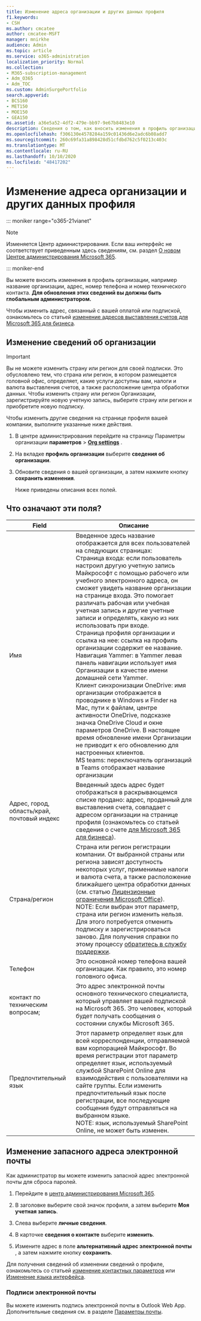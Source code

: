 ```yaml
---
title: Изменение адреса организации и других данных профиля
f1.keywords:
- CSH
ms.author: cmcatee
author: cmcatee-MSFT
manager: mnirkhe
audience: Admin
ms.topic: article
ms.service: o365-administration
localization_priority: Normal
ms.collection:
- M365-subscription-management
- Adm_O365
- Adm_TOC
ms.custom: AdminSurgePortfolio
search.appverid:
- BCS160
- MET150
- MOE150
- GEA150
ms.assetid: a36e5a52-4df2-479e-bb97-9e67b8483e10
description: Сведения о том, как вносить изменения в профиль организации, такие как название организации, адрес, номер телефона, технический контакт и электронная почта.
ms.openlocfilehash: f306130e4578284a159c01436d6e2adc6b08add7
ms.sourcegitcommit: 260c69fa31a898428d51cfdbd762c5f0213c403c
ms.translationtype: MT
ms.contentlocale: ru-RU
ms.lasthandoff: 10/10/2020
ms.locfileid: "48417202"
---
```

# <a name="change-your-organizations-address-technical-contact-and-more"></a>Изменение адреса организации и других данных профиля

::: moniker range="o365-21vianet"

> [!NOTE]
> Изменяется Центр администрирования. Если ваш интерфейс не соответствует приведенным здесь сведениям, см. раздел [О новом Центре администрирования Microsoft 365](https://docs.microsoft.com/microsoft-365/admin/microsoft-365-admin-center-preview?view=o365-21vianet).

::: moniker-end
  
Вы можете вносить изменения в профиль организации, например название организации, адрес, номер телефона и номер технического контакта. **Для обновления этих сведений вы должны быть глобальным администратором.**
  
Чтобы изменить адрес, связанный с вашей оплатой или подпиской, ознакомьтесь со статьей [изменение адресов выставления счетов для Microsoft 365 для бизнеса](../../commerce/billing-and-payments/change-your-billing-addresses.md).

## <a name="edit-organization-information"></a>Изменение сведений об организации

> [!IMPORTANT]
> Вы не можете изменить страну или регион для своей подписки. Это обусловлено тем, что страна или регион, в котором размещается головной офис, определяет, какие услуги доступны вам, налоги и валюта выставления счетов, а также расположение центра обработки данных. Чтобы изменить страну или регион Организации, зарегистрируйте новую учетную запись, выберите страну или регион и приобретите новую подписку.

Чтобы изменить другие сведения на странице профиля вашей компании, выполните указанные ниже действия.
  
1. В центре администрирования перейдите на страницу Параметры организации **параметров** \> <a href="https://go.microsoft.com/fwlink/p/?linkid=2053743" target="_blank">**Org settings**</a> .

2. На вкладке **профиль организации** выберите **сведения об организации**.

3. Обновите сведения о вашей организации, а затем нажмите кнопку **сохранить изменения**.

    Ниже приведены описания всех полей.

## <a name="what-do-these-fields-mean"></a>Что означают эти поля?

|**Field**  |**Описание**  |
|---------|---------|
|Имя  <br/>   | Введенное здесь название отображается для всех пользователей на следующих страницах:  <br/>  Страница входа: если пользователь настроил другую учетную запись Майкрософт с помощью рабочего или учебного электронного адреса, он сможет увидеть название организации на странице входа. Это помогает различать рабочая или учебная учетная запись и другие учетные записи и определять, какую из них использовать при входе.  <br/>  Страница профиля организации и ссылка на нее: ссылка на профиль организации содержит ее название.  <br/>  Навигация Yammer: в Yammer левая панель навигации использует имя Организации в качестве имени домашней сети Yammer.  <br/> Клиент синхронизации OneDrive: имя организации отображается в проводнике в Windows и Finder на Mac, пути к файлам, центре активности OneDrive, подсказке значка OneDrive Cloud и окне параметров OneDrive. В настоящее время обновление имени Организации не приводит к его обновлению для настроенных клиентов. <br/> MS teams: переключатель организаций в Teams отображает название организации <br/>  |
|Адрес, город, область/край, почтовый индекс  <br/>     | Введенный здесь адрес будет отображаться в раскрывающемся списке продано: адрес, проданный для выставления счета, совпадает с адресом организации на странице профиля (ознакомьтесь со статьей сведения о счете [для Microsoft 365 для бизнеса](../../commerce/billing-and-payments/understand-your-invoice2.md)).  <br/>        |
|Страна/регион  <br/>    | Страна или регион регистрации компании. От выбранной страны или региона зависят доступность некоторых услуг, применимые налоги и валюта счета, а также расположение ближайшего центра обработки данных (см. статью [Лицензионные ограничения Microsoft Office](https://office.microsoft.com/redir/FX103037529)).  <br/>NOTE: Если выбран этот параметр, страна или регион изменить нельзя. Для этого потребуется отменить подписку и зарегистрироваться заново. Для получения справки по этому процессу [обратитесь в службу поддержки](../contact-support-for-business-products.md).        |
|Телефон  <br/>     | Это основной номер телефона вашей организации. Как правило, это номер головного офиса.  <br/>        |
|контакт по техническим вопросам;  <br/> |Это адрес электронной почты основного технического специалиста, который управляет вашей подпиской на Microsoft 365. Это человек, который будет получать сообщения о состоянии службы Microsoft 365.  <br/> |
|Предпочтительный язык  <br/> |Этот параметр определяет язык для всей корреспонденции, отправляемой вам корпорацией Майкрософт. Во время регистрации этот параметр определяет язык, используемый службой SharePoint Online для взаимодействия с пользователями на сайте группы. Если изменить предпочтительный язык после регистрации, все последующие сообщения будут отправляться на выбранном языке.    <br/> NOTE: язык, используемый SharePoint Online, не может быть изменен.           |

## <a name="change-your-alternate-email-address"></a>Изменение запасного адреса электронной почты

Как администратор вы можете изменить запасной адрес электронной почты для сброса паролей.

1. Перейдите в <a href="https://go.microsoft.com/fwlink/p/?linkid=2024339" target="_blank">центр администрирования Microsoft 365</a>.

2. В заголовке выберите свой значок профиля, а затем выберите **Моя учетная запись**.

3. Слева выберите **личные сведения**.

4. В карточке **сведения о контакте** выберите **изменить**.

5. Измените адрес в поле **альтернативный адрес электронной почты** , а затем нажмите кнопку **сохранить**.

Для получения сведений об изменении сведений о профиле, ознакомьтесь со статьей [изменение контактных параметров](change-contact-preferences.md) или [Изменение языка интерфейса](https://support.microsoft.com/office/6f238bff-5252-441e-b32b-655d5d85d15b.aspx).
  
### <a name="email-signatures"></a>Подписи электронной почты
  
Вы можете изменить подпись электронной почты в Outlook Web App. Дополнительные сведения см. в разделе [Параметры почты](https://support.microsoft.com/office/30c69a79-efc6-42d2-b740-4bf1c1f8a01c).
